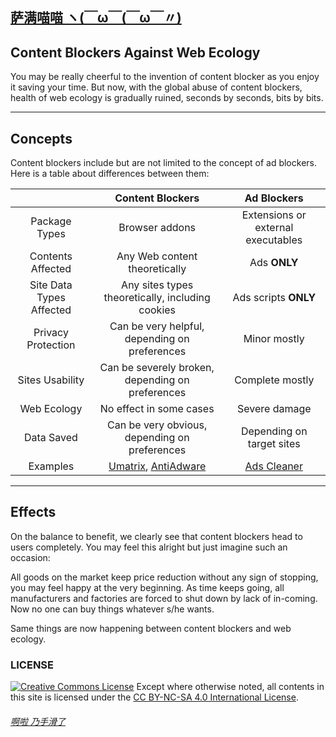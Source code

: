 ﻿## [萨满喵喵 ヽ(￣ω￣(￣ω￣〃)](https://emlvirus.github.io/)

## Content Blockers Against Web Ecology

You may be really cheerful to the invention of content blocker as you enjoy it saving your time. But now, with the global abuse of content blockers, health of web ecology is gradually ruined, seconds by seconds, bits by bits.

---

## Concepts

Content blockers include but are not limited to the concept of ad blockers. Here is a table about differences between them:

| | Content Blockers | Ad Blockers |
|:----------:|:-----------:|:-----------:|
| Package Types | Browser addons | Extensions or external executables |
| Contents Affected | Any Web content theoretically | Ads **ONLY** |
| Site Data Types Affected | Any sites types theoretically, including cookies | Ads scripts **ONLY** |
| Privacy Protection | Can be very helpful, depending on preferences | Minor mostly |
| Sites Usability | Can be severely broken, depending on preferences | Complete mostly |
| Web Ecology | No effect in some cases | Severe damage |
| Data Saved | Can be very obvious, depending on preferences | Depending on target sites |  
| Examples | [Umatrix](https://github.com/gorhill/uMatrix), [AntiAdware](https://github.com/HandyUserscripts/AntiAdware) | [Ads Cleaner](https://addons.mozilla.org/en-US/firefox/addon/ads-cleaner)

---

## Effects

On the balance to benefit, we clearly see that content blockers head to users completely. You may feel this alright but just imagine such an occasion:

All goods on the market keep price reduction without any sign of stopping, you may feel happy at the very beginning. As time keeps going, all manufacturers and factories are forced to shut down by lack of in-coming. Now no one can buy things whatever s/he wants.

Same things are now happening between content blockers and web ecology.

### LICENSE
<a rel="license" href="http://creativecommons.org/licenses/by-nc-sa/4.0/"><img alt="Creative Commons License" style="border-width:0" src="https://i.creativecommons.org/l/by-nc-sa/4.0/88x31.png" /></a> Except where otherwise noted, all contents in this site is licensed under the <a rel="license" href="http://creativecommons.org/licenses/by-nc-sa/4.0/">CC BY-NC-SA 4.0 International License</a>.

###### [啊啦 乃手滑了](..\homepage.html#table-of-contents)
